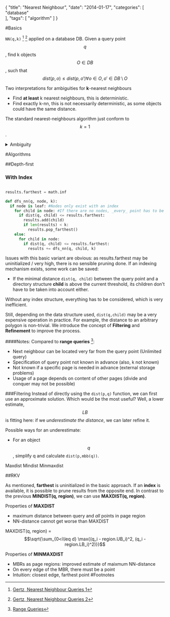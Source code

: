 {
  "title": "Nearest Neighbour",
  "date": "2014-01-17",
  "categories": [
"database"    
  ],
  "tags": [
    "algorithm"
  ]
}

#Basics

``NN(q,k)`` [^Script1] [^Script2] applied on a database DB.
Given a query point $$q$$, find k objects $$O \in DB$$, such that $$dist(p,o) \leq dist(p,o') \forall o \in O, o' \in
DB \setminus O$$

Two interpretations for ambiguities for **k**-nearest neighbours
- Find **at least** k nearest neighbours, this is deterministic.
- Find exactly k-nn, this is not necessarily deterministic, as some objects could have the same distance.

The standard nearest-neighbours algorithm just conform to $$k = 1$$.
<details><summary>Ambiguity</summary><img src="{{urls.media}}/gertz/rdb/nn_1.png"></details>

#Algorithms

##Depth-first

### **With Index**

~~~python

results.farthest = math.inf

def dfs_nn(q, node, k):
  if node is leaf: #Nodes only exist with an index
    for child in node: #If there are no nodes, _every_ point has to be checked.
      if dist(q, child) <= results.farthest:
        results.add(child)
        if len(results) < k:
          results.pop_farthest()
    else:
      for child in node:
        if dist(q, child) <= results.farthest:
          results += dfs_nn(q, child, k)
~~~

Issues with this basic variant are obvious: as results.farthest may be uninitialized / very high, 
there is no sensible pruning done. 
If an indexing mechanism exists, some work can be saved: 

- If the minimal distance ``dist(q, child)`` between the query point
and a directory structure **child** is above the current threshold, 
its children don't have to be taken into account either.

Without any index structure, everything has to be considered, which is very inefficient.

 
Still, depending on the data structure used, ``dist(q,child)`` may be a very expensive operation in practice.
For example, the distance to an arbitrary polygon is non-trivial.
We introduce the concept of **Filtering** and **Refinement** to improve the process.

####Notes:
Compared to **range queries** [^range]:

- Next neighbour can be located very far from the query point (Unlimited query)
- Specification of query point not known in advance (also, k not known)
- Not known if a specific page is needed in advance (external storage problems)
- Usage of a page depends on content of other pages (divide and conquer may not be possible)

###Filtering
Instead of directly using the ``dist(p,q)`` function, we can first use an approximate solution. Which would be the most
useful? Well, a lower estimate, $$LB$$ is fitting here: if we *underestimate the distance*, we can later refine it.



Possible ways for an underestimate:

- For an object $$q$$, simplify q and calculate ``dist(p,mbb(q))``.


Maxdist
Mindist
Minmaxdist


##RKV

As mentioned, **farthest** is uninitialized in the basic approach. If an **index** is available, it
is possible to prune results from the opposite end.
In contrast to the previous **MINDIST(q, region)**, we can use **MAXDIST(q, region)**. 

Properties of **MAXDIST**

- maximum distance between query and *all* points in page region
- NN-distance cannot get worse than MAXDIST

MAXDIST(q, region) = $$\sqrt{\sum_{0<i\leq d} \max{(q_i - region.UB_i)^2, (q_i - region.LB_i)^2)}}$$

Properties of **MINMAXDIST**

- MBRs as page regions: improved estimate of maixmum NN-distance
- On every edge of the MBR, there must be a point
- Intuition: closest edge, farthest point
#Footnotes

[^Script1]: [Gertz, Nearest Neighbour Queries 1]({{urls.media}}/gertz/rdb/05-queryp-3.pdf)
[^Script2]: [Gertz, Nearest Neighbour Queries 2]({{urls.media}}/gertz/rdb/05-queryp-4.pdf)
[^range]: [Range Queries](posts/gertz/rangequeries)
